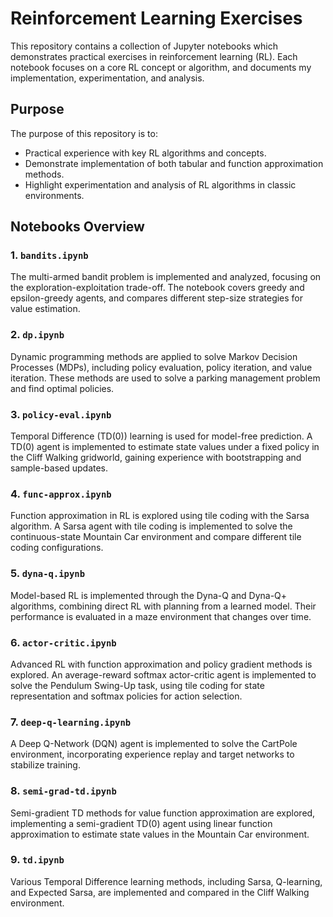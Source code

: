 # Reinforcement Learning Exercises

This repository contains a collection of Jupyter notebooks which demonstrates practical exercises in reinforcement learning (RL). Each notebook focuses on a core RL concept or algorithm, and documents my implementation, experimentation, and analysis.

## Purpose

The purpose of this repository is to:

- Practical experience with key RL algorithms and concepts.
- Demonstrate implementation of both tabular and function approximation methods.
- Highlight experimentation and analysis of RL algorithms in classic environments.

## Notebooks Overview

### 1. `bandits.ipynb`
The multi-armed bandit problem is implemented and analyzed, focusing on the exploration-exploitation trade-off. The notebook covers greedy and epsilon-greedy agents, and compares different step-size strategies for value estimation.

### 2. `dp.ipynb`
Dynamic programming methods are applied to solve Markov Decision Processes (MDPs), including policy evaluation, policy iteration, and value iteration. These methods are used to solve a parking management problem and find optimal policies.

### 3. `policy-eval.ipynb`
Temporal Difference (TD(0)) learning is used for model-free prediction. A TD(0) agent is implemented to estimate state values under a fixed policy in the Cliff Walking gridworld, gaining experience with bootstrapping and sample-based updates.

### 4. `func-approx.ipynb`
Function approximation in RL is explored using tile coding with the Sarsa algorithm. A Sarsa agent with tile coding is implemented to solve the continuous-state Mountain Car environment and compare different tile coding configurations.

### 5. `dyna-q.ipynb`
Model-based RL is implemented through the Dyna-Q and Dyna-Q+ algorithms, combining direct RL with planning from a learned model. Their performance is evaluated in a maze environment that changes over time.

### 6. `actor-critic.ipynb`
Advanced RL with function approximation and policy gradient methods is explored. An average-reward softmax actor-critic agent is implemented to solve the Pendulum Swing-Up task, using tile coding for state representation and softmax policies for action selection.

### 7. `deep-q-learning.ipynb`
A Deep Q-Network (DQN) agent is implemented to solve the CartPole environment, incorporating experience replay and target networks to stabilize training.

### 8. `semi-grad-td.ipynb`
Semi-gradient TD methods for value function approximation are explored, implementing a semi-gradient TD(0) agent using linear function approximation to estimate state values in the Mountain Car environment.

### 9. `td.ipynb`
Various Temporal Difference learning methods, including Sarsa, Q-learning, and Expected Sarsa, are implemented and compared in the Cliff Walking environment.